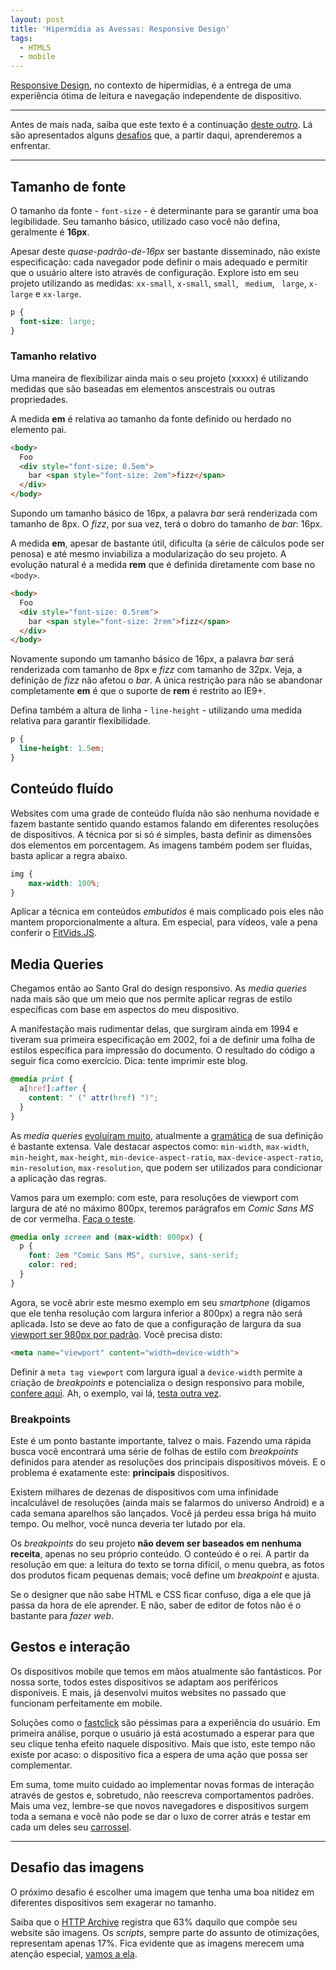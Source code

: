 ```yaml
---
layout: post
title: 'Hipermídia as Avessas: Responsive Design'
tags:
  - HTML5
  - mobile
---
```


[Responsive Design](http://alistapart.com/article/responsive-web-design), no contexto de hipermídias, é a entrega de uma experiência ótima de leitura e navegação independente de dispositivo.

----------

Antes de mais nada, saiba que este texto é a continuação [deste outro](/hipermidia-as-avessas.html). Lá são apresentados alguns [desafios](/hipermidia-as-avessas.html#Desafios-da-web-plural) que, a partir daqui, aprenderemos a enfrentar.

----------

## Tamanho de fonte

O tamanho da fonte - `font-size` - é determinante para se garantir uma boa legibilidade. Seu  tamanho básico, utilizado caso você não defina, geralmente é **16px**.

Apesar deste *quase-padrão-de-16px* ser bastante disseminado, não existe especificação: cada navegador pode definir o mais adequado e permitir que o usuário altere isto através de configuração. Explore isto em seu projeto utilizando as medidas: `xx-small`, `x-small`, `small`, ` medium`, ` large`, `x-large` e `xx-large`.

~~~ css
p {
  font-size: large;
}
~~~

### Tamanho relativo

Uma maneira de flexibilizar ainda mais o seu projeto (xxxxx) é utilizando medidas que são baseadas em elementos anscestrais ou outras propriedades.

A medida **em** é relativa ao tamanho da fonte definido ou herdado no elemento pai.

~~~ html
<body>
  Foo
  <div style="font-size: 0.5em">
    bar <span style="font-size: 2em">fizz</span>
  </div>
</body>
~~~

Supondo um tamanho básico de 16px, a palavra *bar* será renderizada com tamanho de 8px. O *fizz*, por sua vez, terá o dobro do tamanho de *bar*: 16px.

A medida **em**, apesar de bastante útil, dificulta (a série de cálculos pode ser penosa) e até mesmo inviabiliza a modularização do seu projeto. A evolução natural é a medida **rem** que é definida diretamente com base no `<body>`.

~~~ html
<body>
  Foo
  <div style="font-size: 0.5rem">
    bar <span style="font-size: 2rem">fizz</span>
  </div>
</body>
~~~

Novamente supondo um tamanho básico de 16px, a palavra *bar* será renderizada com tamanho de 8px e *fizz* com tamanho de 32px. Veja, a definição de *fizz* não afetou o *bar*. A única restrição para não se abandonar completamente **em** é que o suporte de **rem** é restrito ao IE9+.

Defina também a altura de linha - `line-height` - utilizando uma medida relativa para garantir flexibilidade.

~~~ css
p {
  line-height: 1.5em;
}
~~~

## Conteúdo fluído

Websites com uma grade de conteúdo fluída não são nenhuma novidade e fazem bastante sentido quando estamos falando em diferentes resoluções de dispositivos. A técnica por si só é simples, basta definir as dimensões dos elementos em porcentagem. As imagens também podem ser fluídas, basta aplicar a regra abaixo.

~~~ css
img {
    max-width: 100%;
}
~~~

Aplicar a técnica em conteúdos *embutidos* é mais complicado pois eles não mantem proporcionalmente a altura. Em especial, para vídeos, vale a pena conferir o [FitVids.JS](http://fitvidsjs.com).

## Media Queries

Chegamos então ao Santo Gral do design responsivo. As *media queries* nada mais são que um meio que nos permite aplicar regras de estilo específicas com base em aspectos do meu dispositivo.

A manifestação mais rudimentar delas, que surgiram ainda em 1994 e tiveram sua primeira especificação em 2002, foi a de definir uma folha de estilos específica para impressão do documento. O resultado do código a seguir fica como exercício. Dica: tente imprimir este blog.

~~~ css
@media print {
  a[href]:after {
    content: " (" attr(href) ")";
  }
}
~~~

As *media queries* [evoluíram muito](http://www.w3.org/TR/css3-mediaqueries), atualmente a [gramática][1] de sua definição é bastante extensa. Vale destacar aspectos como: `min-width`, `max-width`, `min-height`, `max-height`, `min-device-aspect-ratio`, `max-device-aspect-ratio`, `min-resolution`, `max-resolution`, que podem ser utilizados para condicionar a aplicação das regras.

  [1]: https://developer.mozilla.org/en-US/docs/Web/Guide/CSS/Media_queries#Pseudo-BNF_(for_those_of_you_that_like_that_kind_of_thing)

Vamos para um exemplo: com este, para resoluções de viewport com largura de até no máximo 800px, teremos parágrafos em *Comic Sans MS* de cor vermelha. [Faça o teste](http://jsbin.com/ulaYuyO/3).

~~~ css
@media only screen and (max-width: 800px) {
  p {
    font: 2em "Comic Sans MS", cursive, sans-serif;
    color: red;
  }
}
~~~

Agora, se você abrir este mesmo exemplo em seu *smartphone* (digamos que ele tenha resolução com largura inferior a 800px) a regra não será aplicada. Isto se deve ao fato de que a configuração de largura da sua [viewport ser 980px por padrão](/hipermidia-as-avessas.html#Mobile-Viewport). Você precisa disto:

~~~ html
<meta name="viewport" content="width=device-width">
~~~

Definir a `meta tag viewport` com largura igual a `device-width` permite a criação de *breakpoints* e potencializa o design responsivo para mobile, [confere aqui](http://mediaqueri.es). Ah, o exemplo, vai lá, [testa outra vez](http://jsbin.com/ulaYuyO/4).

### Breakpoints

Este é um ponto bastante importante, talvez o mais. Fazendo uma rápida busca você encontrará uma série de folhas de estilo com *breakpoints* definidos para atender as resoluções dos principais dispositivos móveis. E o problema é exatamente este: **principais** dispositivos.

Existem milhares de dezenas de dispositivos com uma infinidade incalculável de resoluções (ainda mais se falarmos do universo Android) e a cada semana aparelhos são lançados. Você já perdeu essa briga há muito tempo. Ou melhor, você nunca deveria ter lutado por ela.

Os *breakpoints* do seu projeto **não devem ser baseados em nenhuma receita**, apenas no seu próprio conteúdo. O conteúdo é o rei. A partir da resolução em que: a leitura do texto se torna difícil, o menu quebra, as fotos dos produtos ficam pequenas demais; você define um *breakpoint* e ajusta.

Se o designer que não sabe HTML e CSS ficar confuso, diga a ele que já passa da hora de ele aprender. E não, saber de editor de fotos não é o bastante para *fazer web*.

## Gestos e interação

Os dispositivos mobile que temos em mãos atualmente são fantásticos. Por nossa sorte, todos estes dispositivos se adaptam aos periféricos disponíveis. E mais, já desenvolvi muitos websites no passado que funcionam perfeitamente em mobile.

Soluções como o [fastclick](https://github.com/ftlabs/fastclick) são péssimas para a experiência do usuário. Em primeira análise, porque o usuário já está acostumado a esperar para que seu clique tenha efeito naquele dispositivo. Mais que isto, este tempo não existe por acaso: o dispositivo fica a espera de uma ação que possa ser complementar.

Em suma, tome muito cuidado ao implementar novas formas de interação através de gestos e, sobretudo, não reescreva comportamentos padrões. Mais uma vez, lembre-se que novos navegadores e dispositivos surgem toda a semana e você não pode se dar o luxo de correr atrás e testar em cada um deles seu [carrossel](http://shouldiuseacarousel.com).

-----------

## Desafio das imagens

O próximo desafio é escolher uma imagem que tenha uma boa nitidez em diferentes dispositivos sem exagerar no tamanho.

Saiba que o [HTTP Archive](http://httparchive.org) registra que 63% daquilo que compõe seu website são imagens. Os *scripts*, sempre parte do assunto de otimizações, representam apenas 17%. Fica evidente que as imagens merecem uma atenção especial, [vamos a ela](/hipermidia-as-avessas-imagens.html).
